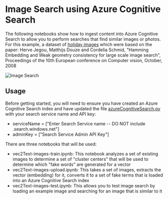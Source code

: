 # Image Search using Azure Cognitive Search


The following notebooks show how to ingest content into Azure Cognitive Search to allow you to perform searches that find similar images or photos.  For this example, a dataset of [holiday images](https://lear.inrialpes.fr/~jegou/data.php) which were based on the paper: Herve Jegou, Matthijs Douze and Cordelia Schmid, "Hamming Embedding and Weak geometry consistency for large scale image search", Proceedings of the 10th European conference on Computer vision, October, 2008

![Image Search](https://github.com/liamca/vector-search/raw/main/notebooks/image-search/demo.png)

## Usage

Before getting started, you will need to ensure you have created an Azure Cognitive Search index and have updated the file [azureCognitiveSearch.py](https://github.com/liamca/vector-search/notebooks/image-search/azureCognitiveSearch.py) with your search service name and API key:

* serviceName = ["Enter Search Service name -- DO NOT include .search.windows.net"]
* adminKey = ["Search Service Admin API Key"]

There are three notebooks that will be used:

- vec2Text-images-train.ipynb: This notebook analyzes a set of existing images to determine a set of "cluster centers" that will be used to determine which "fake words" are generated for a vector
- vec2Text-images-upload.ipynb: This takes a set of images, extracts the vector (embedding) for it, converts it to a set of fake terms that is loaded into an Azure Cognitive Search index
- vec2Text-images-test.ipynb: This allows you to test image search by loading an example image and searching for an image that is similar to it
